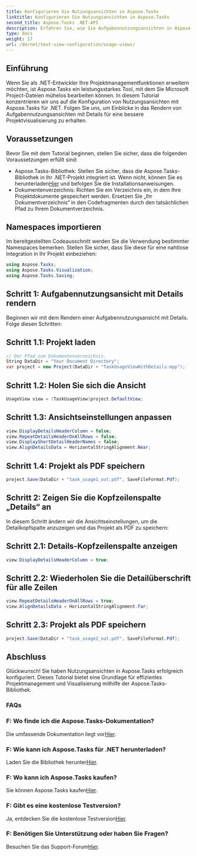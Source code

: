 ```yaml
---
title: Konfigurieren Sie Nutzungsansichten in Aspose.Tasks
linktitle: Konfigurieren Sie Nutzungsansichten in Aspose.Tasks
second_title: Aspose.Tasks .NET-API
description: Erfahren Sie, wie Sie Aufgabennutzungsansichten in Aspose.Tasks für .NET konfigurieren. Verbessern Sie die Projektvisualisierung mit detaillierten Schritten. Laden Sie die Bibliothek jetzt herunter!
type: docs
weight: 17
url: /de/net/text-view-configuration/usage-views/
---
```

## Einführung
Wenn Sie als .NET-Entwickler Ihre Projektmanagementfunktionen erweitern möchten, ist Aspose.Tasks ein leistungsstarkes Tool, mit dem Sie Microsoft Project-Dateien mühelos bearbeiten können. In diesem Tutorial konzentrieren wir uns auf die Konfiguration von Nutzungsansichten mit Aspose.Tasks für .NET. Folgen Sie uns, um Einblicke in das Rendern von Aufgabennutzungsansichten mit Details für eine bessere Projektvisualisierung zu erhalten.
## Voraussetzungen
Bevor Sie mit dem Tutorial beginnen, stellen Sie sicher, dass die folgenden Voraussetzungen erfüllt sind:
- Aspose.Tasks-Bibliothek: Stellen Sie sicher, dass die Aspose.Tasks-Bibliothek in Ihr .NET-Projekt integriert ist. Wenn nicht, können Sie es herunterladen[Hier](https://releases.aspose.com/tasks/net/) und befolgen Sie die Installationsanweisungen.
- Dokumentenverzeichnis: Richten Sie ein Verzeichnis ein, in dem Ihre Projektdokumente gespeichert werden. Ersetzen Sie „Ihr Dokumentverzeichnis“ in den Codefragmenten durch den tatsächlichen Pfad zu Ihrem Dokumentverzeichnis.
## Namespaces importieren
Im bereitgestellten Codeausschnitt werden Sie die Verwendung bestimmter Namespaces bemerken. Stellen Sie sicher, dass Sie diese für eine nahtlose Integration in Ihr Projekt einbeziehen:
```csharp
using Aspose.Tasks;
using Aspose.Tasks.Visualization;
using Aspose.Tasks.Saving;
```
## Schritt 1: Aufgabennutzungsansicht mit Details rendern
Beginnen wir mit dem Rendern einer Aufgabennutzungsansicht mit Details. Folge diesen Schritten:
## Schritt 1.1: Projekt laden
```csharp
// Der Pfad zum Dokumentenverzeichnis.
String DataDir = "Your Document Directory";
var project = new Project(DataDir + "TaskUsageViewWithDetails.mpp");
```
## Schritt 1.2: Holen Sie sich die Ansicht
```csharp
UsageView view = (TaskUsageView)project.DefaultView;
```
## Schritt 1.3: Ansichtseinstellungen anpassen
```csharp
view.DisplayDetailsHeaderColumn = false;
view.RepeatDetailsHeaderOnAllRows = false;
view.DisplayShortDetailHeaderNames = false;
view.AlignDetailsData = HorizontalStringAlignment.Near;
```
## Schritt 1.4: Projekt als PDF speichern
```csharp
project.Save(DataDir + "task_usage1_out.pdf", SaveFileFormat.Pdf);
```
## Schritt 2: Zeigen Sie die Kopfzeilenspalte „Details“ an
In diesem Schritt ändern wir die Ansichtseinstellungen, um die Detailkopfspalte anzuzeigen und das Projekt als PDF zu speichern:
## Schritt 2.1: Details-Kopfzeilenspalte anzeigen
```csharp
view.DisplayDetailsHeaderColumn = true;
```
## Schritt 2.2: Wiederholen Sie die Detailüberschrift für alle Zeilen
```csharp
view.RepeatDetailsHeaderOnAllRows = true;
view.AlignDetailsData = HorizontalStringAlignment.Far;
```
## Schritt 2.3: Projekt als PDF speichern
```csharp
project.Save(DataDir + "task_usage2_out.pdf", SaveFileFormat.Pdf);
```
## Abschluss
Glückwunsch! Sie haben Nutzungsansichten in Aspose.Tasks erfolgreich konfiguriert. Dieses Tutorial bietet eine Grundlage für effizientes Projektmanagement und Visualisierung mithilfe der Aspose.Tasks-Bibliothek.

### FAQs
### F: Wo finde ich die Aspose.Tasks-Dokumentation?
 Die umfassende Dokumentation liegt vor[Hier](https://reference.aspose.com/tasks/net/).
### F: Wie kann ich Aspose.Tasks für .NET herunterladen?
 Laden Sie die Bibliothek herunter[Hier](https://releases.aspose.com/tasks/net/).
### F: Wo kann ich Aspose.Tasks kaufen?
 Sie können Aspose.Tasks kaufen[Hier](https://purchase.aspose.com/buy).
### F: Gibt es eine kostenlose Testversion?
 Ja, entdecken Sie die kostenlose Testversion[Hier](https://releases.aspose.com/).
### F: Benötigen Sie Unterstützung oder haben Sie Fragen?
 Besuchen Sie das Support-Forum[Hier](https://forum.aspose.com/c/tasks/15).